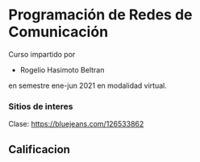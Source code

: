 # Programación de Redes de Comunicación

Curso impartido por
 - Rogelio Hasimoto Beltran
 
en semestre ene-jun 2021 en modalidad virtual.

### Sitios de interes

Clase: <https://bluejeans.com/126533862>

## Calificacion


